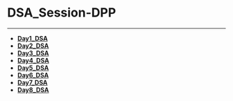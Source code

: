 # DSA_Session-DPP

<hr>
<ul>
  <li><strong><a href= "https://github.com/AMITKUMAR24-C/DSA_Session-DPP/tree/main/Day1_DSA">Day1_DSA</a></strong></li>
  <li><strong><a href= "https://github.com/AMITKUMAR24-C/DSA_Session-DPP/tree/main/Day2_DSA">Day2_DSA</a></strong></b></li>
  <li><strong><a href= "https://github.com/AMITKUMAR24-C/DSA_Session-DPP/tree/main/Day3_DSA">Day3_DSA</a></strong></b></li>
  <li><strong><a href= "https://github.com/AMITKUMAR24-C/DSA_Session-DPP/tree/main/Day4_DSA">Day4_DSA</a></strong></b></li>
  <li><strong><a href= "https://github.com/AMITKUMAR24-C/DSA_Session-DPP/tree/main/Day5_DSA">Day5_DSA</a></strong></b></li>
  <li><strong><a href= "https://github.com/AMITKUMAR24-C/DSA_Session-DPP/tree/main/Day6_DSA">Day6_DSA</a></strong></b></li>
  <li><strong><a href= "https://github.com/AMITKUMAR24-C/DSA_Session-DPP/tree/main/Day7_DSA">Day7_DSA</a></strong></b></li>
  <li><strong><a href= "https://github.com/AMITKUMAR24-C/DSA_Session-DPP/tree/main/Day8_DSA">Day8_DSA</a></strong></b></li>
</ul>
